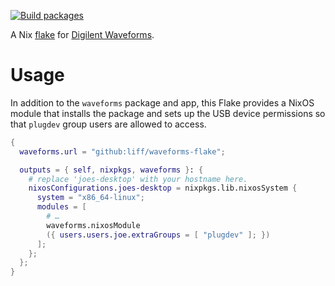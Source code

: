 [![Build packages](https://github.com/liff/waveforms-flake/actions/workflows/build-packages.yml/badge.svg)](https://github.com/liff/waveforms-flake/actions/workflows/build-packages.yml)

A Nix [flake](https://nixos.wiki/wiki/Flakes) for [Digilent Waveforms](https://store.digilentinc.com/digilent-waveforms/).

# Usage

In addition to the `waveforms` package and app, this Flake provides a
NixOS module that installs the package and sets up the USB device 
permissions so that `plugdev` group users are allowed to access.

```nix
{
  waveforms.url = "github:liff/waveforms-flake";

  outputs = { self, nixpkgs, waveforms }: {
    # replace 'joes-desktop' with your hostname here.
    nixosConfigurations.joes-desktop = nixpkgs.lib.nixosSystem {
      system = "x86_64-linux";
      modules = [
        # …
        waveforms.nixosModule
        ({ users.users.joe.extraGroups = [ "plugdev" ]; })
      ];
    };
  };
}
```
